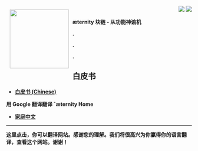 <a href="http://www.aeternity.com/"><img width="160px" src="http://www.aeternity.com/user/themes/aeon/img/aeternity_logo.png" align="left" hspace="10" vspace="10"></a>

<p align = right><a target="_blank" href="https://twitter.com/intent/tweet?original_referer=https%3A%2F%2Fabout.twitter.com%2Fresources%2Fbuttons&text=Aeternity:%20scalable%20smart%20contracts%20interfacing%20with%20real%20world%20data&tw_p=tweetbutton&url=http%3A%2F%2Fwww.aeternity.com%2F&via=aetrnty"><img src="http://s30.postimg.org/j2q6ql27h/Tweet.png"></a>
<a target="_blank" href="https://twitter.com/aetrnty"> <img src="https://s24.postimg.org/4xcf9j8xh/Follow-_Twitter.jpg?2"></a>
</p>
<b> æternity 块链 - 从功能神谕机<p>

.

.

.

## 白皮书 ##
* [白皮书 (Chinese)](Whitepaper_Chinese)

**用 Google 翻译翻译 ¯æternity Home**
* [家庭中文](https://translate.google.com/translate?sl=en&tl=zh-CN&u=https://github.com/aeternity/wiki/wiki/)
***
这里点击，你可以翻译网站。感谢您的理解。我们将很高兴为你赢得你的语言翻译，查看这个网站。谢谢！